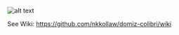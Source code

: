 ![alt text](https://i.imgur.com/nTpUdtP.png "Colibri")

See Wiki: https://github.com/nkkollaw/domiz-colibri/wiki
